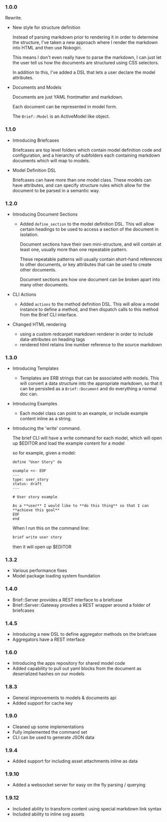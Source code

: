 ### 1.0.0

Rewrite.  

- New style for structure definition

  Instead of parsing markdown prior to rendering it in order to
  determine the structure, I've taken a new approach where I render the markdown into HTML and then use Nokogiri.

  This means I don't even really have to parse the markdown, I can just
  let the user tell us how the documents are structured using CSS
  selectors.

  In addition to this, I've added a DSL that lets a user declare the model
attributes.

- Documents and Models

  Documents are just YAML frontmatter and markdown.

  Each document can be represented in model form. 

  The `Brief::Model` is an ActiveModel like object.

### 1.1.0 

- Introducing Briefcases

  Briefcases are top level folders which contain model definition code
  and configuration, and a hierarchy of subfolders each containing
  markdown documents which will map to models.

- Model Definition DSL

  Briefcases can have more than one model class.  These models can have
  attributes, and can specify structure rules which allow for the
  document to be parsed in a semantic way.

### 1.2.0

- Introducing Document Sections 
  - Added `define_section` to the model definition DSL. This will allow certain headings to be used to access a 
    section of the document in isolation. 
    
    Document sections have their own mini-structure, and will 
    contain at least one, usually more than one repeatable pattern.

    These repeatable patterns will usually contain short-hand
    references to other documents, or key attributes that can be used to
    create other documents.

    Document sections are how one document can be broken apart into many
    other documents.

- CLI Actions
  - Added `actions` to the method definition DSL. This will allow a model instance to define a method, and
    then dispatch calls to this method from the Brief CLI interface.

- Changed HTML rendering
  - using a custom redcarpet markdown renderer in order to include
    data-attributes on heading tags
  - rendered html retains line number reference to the source markdown

### 1.3.0

- Introducing Templates

  - Templates are ERB strings that can be associated with models. This
    will convert a data structure into the appropriate markdown, so that
    it can be persisted as a `Brief::Document` and do everything a
    normal doc can.

- Introducing Examples

  - Each model class can point to an example, or include example content
    inline as a string.

- Introducing the 'write' command.

  The brief CLI will have a write command for each model, which 
  will open up $EDITOR and load the example content for a model

  so for example, given a model:

  ```
  define "User Story" do

  example <<- EOF
  ---
  type: user_story
  status: draft
  ---

  # User story example
  
  As a **user** I would like to **do this thing** so that I can
  **achieve this goal**
  EOF
  end
  ```

  When I run this on the command line:

  ```bash
  brief write user story
  ```

  then it will open up $EDITOR

### 1.3.2

- Various performance fixes
- Model package loading system foundation

### 1.4.0

- Brief::Server provides a REST interface to a briefcase
- Brief::Server::Gateway provdies a REST wrapper around a folder of
  briefcases

### 1.4.5
  - Introducing a new DSL to define aggregator methods on the briefcase
  - Aggregators have a REST interface

### 1.6.0
  - Introducing the apps repository for shared model code
  - Added capability to pull out yaml blocks from the document as deserialized hashes on our models

### 1.8.3
  - General improvements to models & documents api
  - Added support for cache key 

### 1.9.0
  - Cleaned up some implementations
  - Fully implemented the command set
  - CLI can be used to generate JSON data

### 1.9.4
  - Added support for including asset attachments inline as data

### 1.9.10
  - Added a websocket server for easy on the fly parsing / querying

### 1.9.12
  - Included ability to transform content using special markdown link syntax
  - Included ability to inline svg assets
